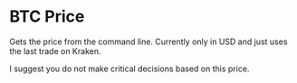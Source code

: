 # BTC Price

Gets the price from the command line. Currently only in USD and just
uses the last trade on Kraken.

I suggest you do not make critical decisions based on this price.
